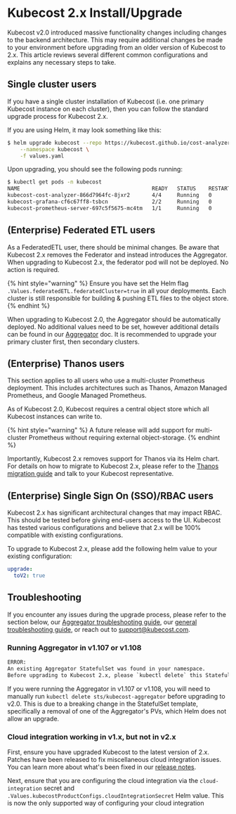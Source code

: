 # Kubecost 2.x Install/Upgrade

Kubecost v2.0 introduced massive functionality changes including changes to the backend architecture. This may require additional changes be made to your environment before upgrading from an older version of Kubecost to 2.x. This article reviews several different common configurations and explains any necessary steps to take.

## Single cluster users

If you have a single cluster installation of Kubecost (i.e. one primary Kubecost instance on each cluster), then you can follow the standard upgrade process for Kubecost 2.x.

If you are using Helm, it may look something like this:

```sh
$ helm upgrade kubecost --repo https://kubecost.github.io/cost-analyzer/ cost-analyzer \
    --namespace kubecost \
    -f values.yaml
```

Upon upgrading, you should see the following pods running:

```sh
$ kubectl get pods -n kubecost
NAME                                          READY   STATUS    RESTARTS   AGE
kubecost-cost-analyzer-866d7964fc-8jxr2       4/4     Running   0          108s
kubecost-grafana-cf6c67ff8-tsbcn              2/2     Running   0          108s
kubecost-prometheus-server-697c5f5675-mc4tm   1/1     Running   0          108s
```

## (Enterprise) Federated ETL users

As a FederatedETL user, there should be minimal changes. Be aware that Kubecost 2.x removes the Federator and instead introduces the Aggregator. When upgrading to Kubecost 2.x, the federator pod will not be deployed. No action is required.

{% hint style="warning" %}
Ensure you have set the Helm flag `.Values.federatedETL.federatedCluster=true` in all your deployments. Each cluster is still responsible for building & pushing ETL files to the object store.
{% endhint %}

When upgrading to Kubecost 2.0, the Aggregator should be automatically deployed. No additional values need to be set, however additional details can be found in our [Aggregator](/install-and-configure/install/multi-cluster/federated-etl/aggregator.md) doc. It is recommended to upgrade your primary cluster first, then secondary clusters.

## (Enterprise) Thanos users

This section applies to all users who use a multi-cluster Prometheus deployment. This includes architectures such as Thanos, Amazon Managed Prometheus, and Google Managed Prometheus.

As of Kubecost 2.0, Kubecost requires a central object store which all Kubecost instances can write to.

{% hint style="warning" %}
A future release will add support for multi-cluster Prometheus without requiring external object-storage.
{% endhint %}

Importantly, Kubecost 2.x removes support for Thanos via its Helm chart. For details on how to migrate to Kubecost 2.x, please refer to the [Thanos migration guide](/install-and-configure/install/multi-cluster/federated-etl/thanos-migration-guide.md) and talk to your Kubecost representative.

## (Enterprise) Single Sign On (SSO)/RBAC users

Kubecost 2.x has significant architectural changes that may impact RBAC. This should be tested before giving end-users access to the UI. Kubecost has tested various configurations and believe that 2.x will be 100% compatible with existing configurations.

To upgrade to Kubecost 2.x, please add the following helm value to your existing configuration:

```yaml
upgrade:
  toV2: true
```

## Troubleshooting

If you encounter any issues during the upgrade process, please refer to the section below, our [Aggregator troubleshooting guide](/install-and-configure/install/multi-cluster/federated-etl/aggregator.md#troubleshooting-aggregator), our [general troubleshooting guide](/troubleshooting/troubleshoot-install.md), or reach out to support@kubecost.com.

### Running Aggregator in v1.107 or v1.108

```txt
ERROR:
An existing Aggregator StatefulSet was found in your namespace.
Before upgrading to Kubecost 2.x, please `kubectl delete` this Statefulset.
```

If you were running the Aggregator in v1.107 or v1.108, you will need to manually run `kubectl delete sts/kubecost-aggregator` before upgrading to v2.0. This is due to a breaking change in the StatefulSet template, specifically a removal of one of the Aggregator's PVs, which Helm does not allow an upgrade.

### Cloud integration working in v1.x, but not in v2.x

First, ensure you have upgraded Kubecost to the latest version of 2.x. Patches have been released to fix miscellaneous cloud integration issues. You can learn more about what's been fixed in our [release notes](https://github.com/kubecost/cost-analyzer-helm-chart/releases).

Next, ensure that you are configuring the cloud integration via the `cloud-integration` secret and `.Values.kubecostProductConfigs.cloudIntegrationSecret` Helm value. This is now the only supported way of configuring your cloud integration
